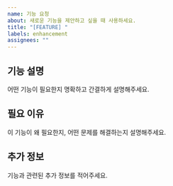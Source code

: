 ```yaml
---
name: 기능 요청
about: 새로운 기능을 제안하고 싶을 때 사용하세요.
title: "[FEATURE] "
labels: enhancement
assignees: ""
---
```


## 기능 설명

어떤 기능이 필요한지 명확하고 간결하게 설명해주세요.

## 필요 이유

이 기능이 왜 필요한지, 어떤 문제를 해결하는지 설명해주세요.

## 추가 정보

기능과 관련된 추가 정보를 적어주세요.
